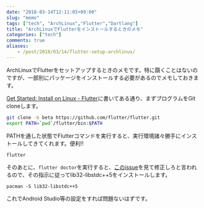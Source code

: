 ```yaml
---
date: "2018-03-14T12:11:05+09:00"
slug: "memo"
tags: ["tech", "ArchLinux","Flutter","Dartlang"]
title: "ArchLinuxでFlutterをインストールするときのメモ"
categories: ["tech"]
comments: true
aliases:
    - /post/2018/03/14/flutter-setup-archlinux/
---
```


ArchLinuxでFlutterをセットアップするときのメモです。特に躓くことはないのですが、一部別にパッケージをインストールする必要があるのでメモしておきます。

[Get Started: Install on Linux \- Flutter](https://flutter.io/setup-linux/)に書いてある通り、まずプログラムをGit cloneします。

```sh
git clone -b beta https://github.com/flutter/flutter.git
export PATH=`pwd`/flutter/bin:$PATH
```

PATHを通した状態でFlutterコマンドを実行すると、実行環境諸々勝手にインストールしてきてくれます。便利!!

```sh
flutter
```

そのあとに、`flutter doctor`を実行すると、[このissue](https://github.com/flutter/flutter/issues/6207)を見て修正しろと言われるので、その指示に従ってlib32-libstdc++5をインストールします。

```
pacman -S lib32-libstdc++5
```

これでAndroid Studio等の設定をすれば問題ないはずです。